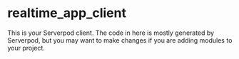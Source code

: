 # realtime_app_client

This is your Serverpod client. The code in here is mostly generated by
Serverpod, but you may want to make changes if you are adding modules to your
project.
